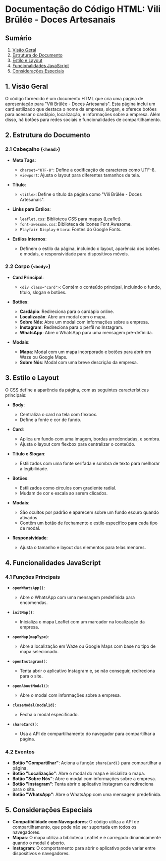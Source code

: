# Documentação do Código HTML: Vili Brûlée - Doces Artesanais

## Sumário
1. [Visão Geral](#visão-geral)
2. [Estrutura do Documento](#estrutura-do-documento)
3. [Estilo e Layout](#estilo-e-layout)
4. [Funcionalidades JavaScript](#funcionalidades-javascript)
5. [Considerações Especiais](#considerações-especiais)

## 1. Visão Geral

O código fornecido é um documento HTML que cria uma página de apresentação para "Vili Brûlée - Doces Artesanais". Esta página inclui um card estilizado que destaca o nome da empresa, slogan, e oferece botões para acessar o cardápio, localização, e informações sobre a empresa. Além disso, há botões para redes sociais e funcionalidades de compartilhamento.

## 2. Estrutura do Documento

### 2.1 Cabeçalho (`<head>`)

- **Meta Tags**:
  - `charset="UTF-8"`: Define a codificação de caracteres como UTF-8.
  - `viewport`: Ajusta o layout para diferentes tamanhos de tela.

- **Título**: 
  - `<title>`: Define o título da página como "Vili Brûlée - Doces Artesanais".

- **Links para Estilos**:
  - `leaflet.css`: Biblioteca CSS para mapas (Leaflet).
  - `font-awesome.css`: Biblioteca de ícones Font Awesome.
  - `Playfair Display` e `Lora`: Fontes do Google Fonts.

- **Estilos Internos**:
  - Definem o estilo da página, incluindo o layout, aparência dos botões e modais, e responsividade para dispositivos móveis.

### 2.2 Corpo (`<body>`)

- **Card Principal**:
  - `<div class="card">`: Contém o conteúdo principal, incluindo o fundo, título, slogan e botões.

- **Botões**:
  - **Cardápio**: Redireciona para o cardápio online.
  - **Localização**: Abre um modal com o mapa.
  - **Sobre Nós**: Abre um modal com informações sobre a empresa.
  - **Instagram**: Redireciona para o perfil no Instagram.
  - **WhatsApp**: Abre o WhatsApp para uma mensagem pré-definida.

- **Modais**:
  - **Mapa**: Modal com um mapa incorporado e botões para abrir em Waze ou Google Maps.
  - **Sobre Nós**: Modal com uma breve descrição da empresa.

## 3. Estilo e Layout

O CSS define a aparência da página, com as seguintes características principais:

- **Body**:
  - Centraliza o card na tela com flexbox.
  - Define a fonte e cor de fundo.

- **Card**:
  - Aplica um fundo com uma imagem, bordas arredondadas, e sombra.
  - Ajusta o layout com flexbox para centralizar o conteúdo.

- **Título e Slogan**:
  - Estilizados com uma fonte serifada e sombra de texto para melhorar a legibilidade.

- **Botões**:
  - Estilizados como círculos com gradiente radial.
  - Mudam de cor e escala ao serem clicados.

- **Modais**:
  - São ocultos por padrão e aparecem sobre um fundo escuro quando ativados.
  - Contêm um botão de fechamento e estilo específico para cada tipo de modal.

- **Responsividade**:
  - Ajusta o tamanho e layout dos elementos para telas menores.

## 4. Funcionalidades JavaScript

### 4.1 Funções Principais

- **`openWhatsApp()`**:
  - Abre o WhatsApp com uma mensagem predefinida para encomendas.

- **`initMap()`**:
  - Inicializa o mapa Leaflet com um marcador na localização da empresa.

- **`openMap(mapType)`**:
  - Abre a localização em Waze ou Google Maps com base no tipo de mapa selecionado.

- **`openInstagram()`**:
  - Tenta abrir o aplicativo Instagram e, se não conseguir, redireciona para o site.

- **`openAboutModal()`**:
  - Abre o modal com informações sobre a empresa.

- **`closeModal(modalId)`**:
  - Fecha o modal especificado.

- **`shareCard()`**:
  - Usa a API de compartilhamento do navegador para compartilhar a página.

### 4.2 Eventos

- **Botão "Compartilhar"**: Aciona a função `shareCard()` para compartilhar a página.
- **Botão "Localização"**: Abre o modal do mapa e inicializa o mapa.
- **Botão "Sobre Nós"**: Abre o modal com informações sobre a empresa.
- **Botão "Instagram"**: Tenta abrir o aplicativo Instagram ou redireciona para o site.
- **Botão "WhatsApp"**: Abre o WhatsApp com uma mensagem predefinida.

## 5. Considerações Especiais

- **Compatibilidade com Navegadores**: O código utiliza a API de compartilhamento, que pode não ser suportada em todos os navegadores.
- **Mapas**: O mapa utiliza a biblioteca Leaflet e é carregado dinamicamente quando o modal é aberto.
- **Instagram**: O comportamento para abrir o aplicativo pode variar entre dispositivos e navegadores.
